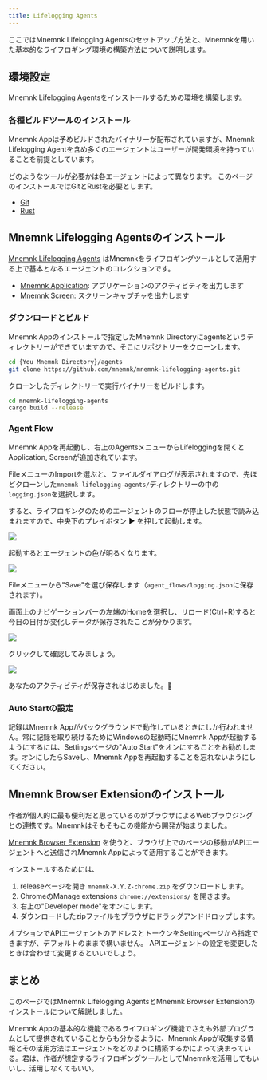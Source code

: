 ```yaml
---
title: Lifelogging Agents
---
```


ここではMnemnk Lifelogging Agentsのセットアップ方法と、Mnemnkを用いた基本的なライフロギング環境の構築方法について説明します。

## 環境設定

Mnemnk Lifelogging Agentsをインストールするための環境を構築します。

### 各種ビルドツールのインストール

Mnemnk Appは予めビルドされたバイナリーが配布されていますが、Mnemnk Lifelogging Agentを含め多くのエージェントはユーザーが開発環境を持っていることを前提としています。

どのようなツールが必要かは各エージェントによって異なります。
このページのインストールではGitとRustを必要とします。

- [Git](https://git-scm.com/)
- [Rust](https://www.rust-lang.org/ja/learn/get-started)

## Mnemnk Lifelogging Agentsのインストール

[Mnemnk Lifelogging Agents](https://github.com/mnemnk/mnemnk-lifelogging-agents) はMnemnkをライフロギングツールとして活用する上で基本となるエージェントのコレクションです。

- [Mnemnk Application](https://github.com/mnemnk/mnemnk-lifelogging-agents/tree/main/mnemnk-application): アプリケーションのアクティビティを出力します
- [Mnemnk Screen](https://github.com/mnemnk/mnemnk-lifelogging-agents/tree/main/mnemnk-screen): スクリーンキャプチャを出力します

### ダウンロードとビルド

Mnemnk Appのインストールで指定したMnemnk Directoryにagentsというディレクトリーができていますので、そこにリポジトリーをクローンします。

```sh
cd {You Mnemnk Directory}/agents
git clone https://github.com/mnemnk/mnemnk-lifelogging-agents.git
```

クローンしたディレクトリーで実行バイナリーをビルドします。

```sh
cd mnemnk-lifelogging-agents
cargo build --release
```

### Agent Flow

Mnemnk Appを再起動し、右上のAgentsメニューからLifeloggingを開くとApplication, Screenが追加されています。

FileメニューのImportを選ぶと、ファイルダイアログが表示されますので、先ほどクローンした`mnemnk-lifelogging-agents/`ディレクトリーの中の`logging.json`を選択します。

すると、ライフロギングのためのエージェントのフローが停止した状態で読み込まれますので、中央下のプレイボタン ▶ を押して起動します。

![](/images/guide/lifelogging-agents/screenshot-lifelogging-agents-imported.png)

起動するとエージェントの色が明るくなります。

![](/images/guide/lifelogging-agents/screenshot-lifelogging-agents.png)

Fileメニューから"Save"を選び保存します（`agent_flows/logging.json`に保存されます）。

画面上のナビゲーションバーの左端のHomeを選択し、リロード(Ctrl+R)すると今日の日付が変化しデータが保存されたことが分かります。

![](/images/guide/lifelogging-agents/first-logging.png)

クリックして確認してみましょう。

![](/images/guide/lifelogging-agents/first-daily-page.png)

あなたのアクティビティが保存されはじめました。🎉

### Auto Startの設定

記録はMnemnk Appがバックグラウンドで動作しているときにしか行われません。常に記録を取り続けるためにWindowsの起動時にMnemnk Appが起動するようにするには、Settingsページの"Auto Start"をオンにすることをお勧めします。オンにしたらSaveし、Mnemnk Appを再起動することを忘れないようにしてください。

## Mnemnk Browser Extensionのインストール

作者が個人的に最も便利だと思っているのがブラウザによるWebブラウジングとの連携です。Mnemnkはそもそもこの機能から開発が始まりました。

[Mnemnk Browser Extension](https://github.com/mnemnk/mnemnk-browser-extension) を使うと、ブラウザ上でのページの移動がAPIエージェントへと送信されMnemnk Appによって活用することができます。

インストールするためには、

1. releaseページを開き `mnemnk-X.Y.Z-chrome.zip` をダウンロードします。
2. ChromeのManage extensions `chrome://extensions/` を開きます。
3. 右上の"Developer mode"をオンにします。
4. ダウンロードしたzipファイルをブラウザにドラッグアンドドロップします。

オプションでAPIエージェントのアドレスとトークンをSettingページから指定できますが、デフォルトのままで構いません。
APIエージェントの設定を変更したときは合わせて変更するといいでしょう。

## まとめ

このページではMnemnk Lifelogging AgentsとMnemnk Browser Extensionのインストールについて解説しました。

Mnemnk Appの基本的な機能であるライフロギング機能でさえも外部プログラムとして提供されていることからも分かるように、Mnemnk Appが収集する情報とその活用方法はエージェントをどのように構築するかによって決まっている。君は、作者が想定するライフロギングツールとしてMnemnkを活用してもいいし、活用しなくてもいい。
